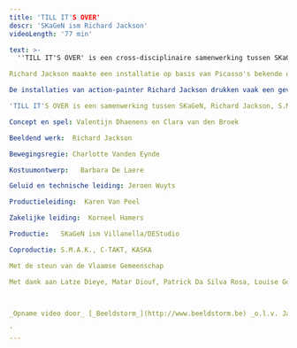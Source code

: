 ```yaml
---
title: 'TILL IT'S OVER'
descr: 'SKaGeN ism Richard Jackson'
videoLength: '77 min'

text: >-
  ''TILL IT'S OVER' is een cross-disciplinaire samenwerking tussen SKaGeN en de Amerikaanse schilder en beeldend kunstenaar Richard Jackson, rond de thema's burgeroorlog, tederheid en wraak.

Richard Jackson maakte een installatie op basis van Picasso's bekende oorlogsschilderij Guernica. Acteurs Valentijn Dhaenens en Clara van den Broek creëren een theatrale performance op basis van hetzelfde thema. Hoe gaan twee mensen om met de gevolgen van extreem geweld, en wat is de blijvende impact wanneer de tijd zijn werk heeft gedaan? Kan geweld ons dichter bij elkaar brengen? Dringen we dieper in elkaar door en raken we verbonden ondanks of zelfs door het geweld dat we elkaar aandoen? Creëert geweld intimiteit?

De installaties van action-painter Richard Jackson drukken vaak een gevolg uit: wat blijft zichtbaar achter na een krachtige fysieke actie? Dhaenens en van den Broek laten zich als performers aantasten door het werk van Jackson en verhouden zich tot de context die hij creëert.

'TILL IT'S OVER is een samenwerking tussen SKaGeN, Richard Jackson, S.M.A.K. Gent, C-Mine Genk, de Koninklijke Academie voor Schone Kunsten Antwerpen en DE Studio / Villanella.

Concept en spel: Valentijn Dhaenens en Clara van den Broek

Beeldend werk:  Richard Jackson

Bewegingsregie: Charlotte Vanden Eynde

Kostuumontwerp:   Barbara De Laere

Geluid en technische leiding: Jeroen Wuyts

Productieleiding:  Karen Van Peel

Zakelijke leiding:  Korneel Hamers

Productie:   SKaGeN ism Villanella/DEStudio

Coproductie: S.M.A.K., C-TAKT, KASKA

Met de steun van de Vlaamse Gemeenschap

Met dank aan Latze Dieye, Matar Diouf, Patrick Da Silva Rosa, Louise Goegebeur, Joris Goorden, crew Villanella

‍

_Opname video door_ [_Beeldstorm_](http://www.beeldstorm.be) _o.l.v. Jan Bosteels_  

‍'
---
```


